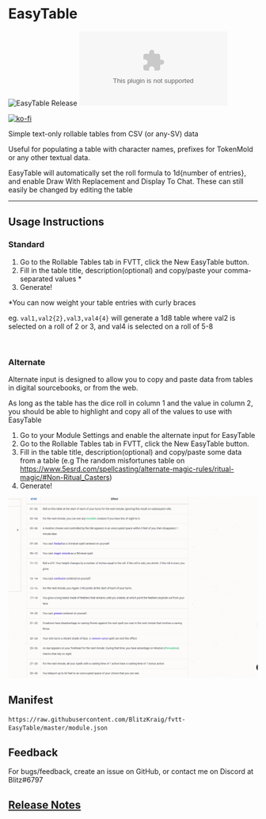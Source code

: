 # EasyTable

![EasyTable Release](https://github.com/BlitzKraig/fvtt-EasyTable/workflows/EasyTable%20Release/badge.svg)
![Latest Release Download Count](https://img.shields.io/github/downloads/BlitzKraig/fvtt-EasyTable/latest/easytable-release.zip)

[![ko-fi](https://www.ko-fi.com/img/githubbutton_sm.svg)](https://ko-fi.com/Q5Q01YIEJ)

Simple text-only rollable tables from CSV (or any-SV) data

Useful for populating a table with character names, prefixes for TokenMold or any other textual data.

EasyTable will automatically set the roll formula to 1d{number of entries}, and enable Draw With Replacement and Display To Chat. These can still easily be changed by editing the table

---

## Usage Instructions

### Standard

1. Go to the Rollable Tables tab in FVTT, click the New EasyTable button.
2. Fill in the table title, description(optional) and copy/paste your comma-separated values *
3. Generate!

*You can now weight your table entries with curly braces

eg. `val1,val2{2},val3,val4{4}` will generate a 1d8 table where val2 is selected on a roll of 2 or 3, and val4 is selected on a roll of 5-8

<img title="" src="./docs/easytabledemo.gif" alt="" data-align="inline">

### Alternate

Alternate input is designed to allow you to copy and paste data from tables in digital sourcebooks, or from the web.

As long as the table has the dice roll in column 1 and the value in column 2, you should be able to highlight and copy all of the values to use with EasyTable

1. Go to your Module Settings and enable the alternate input for EasyTable
2. Go to the Rollable Tables tab in FVTT, click the New EasyTable button.
3. Fill in the table title, description(optional) and copy/paste some data from a table (e.g The random misfortunes table on https://www.5esrd.com/spellcasting/alternate-magic-rules/ritual-magic/#Non-Ritual_Casters)
3. Generate!

<img title="" src="./docs/alternateinput.gif" alt="" data-align="inline">

## Manifest

`https://raw.githubusercontent.com/BlitzKraig/fvtt-EasyTable/master/module.json`

## Feedback

For bugs/feedback, create an issue on GitHub, or contact me on Discord at Blitz#6797

## [Release Notes](./CHANGELOG.md)
